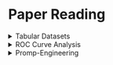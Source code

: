 # Paper Reading


<details>

<summary>Tabular Datasets</summary>

### Paper Reading on Tabular Datasets
https://arxiv.org/pdf/2207.01848.pdf
https://arxiv.org/abs/2106.03253

</details>

<details>

<summary>ROC Curve Analysis</summary>

### ROC Curve Analysis Papers
    - https://arxiv.org/abs/2003.13111
    - https://pubmed.ncbi.nlm.nih.gov/18613217
    - NONPARAMETRIC AND SEMIPARAMETRIC ESTIMATION OF THE RECEIVER OPERATING CHARACTERISTIC CURVE

</details>

<details>

<summary>Promp-Engineering</summary>

### Prompt-Engineering in LLMs Papers
    - https://lilianweng.github.io/posts/2023-03-15-prompt-engineering/

</details>